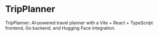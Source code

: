 # TripPlanner
TripPlanner: AI‑powered travel planner with a Vite + React + TypeScript frontend, Go backend, and Hugging Face integration.
